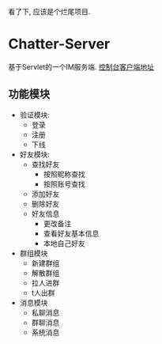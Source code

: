 看了下, 应该是个烂尾项目.



# Chatter-Server
基于Servlet的一个IM服务端. [控制台客户端地址](https://github.com/Alpha2J/Chatter-Client)

## 功能模块
- 验证模块:
  - 登录
  - 注册
  - 下线
- 好友模块:
  - 查找好友
    - 按照昵称查找
    - 按照账号查找
  - 添加好友
  - 删除好友
  - 好友信息
    - 更改备注
    - 查看好友基本信息
    - 本地自己好友
- 群组模块
  - 新建群组
  - 解散群组
  - 拉人进群
  - t人出群
- 消息模块
  - 私聊消息
  - 群聊消息
  - 系统消息
    

























